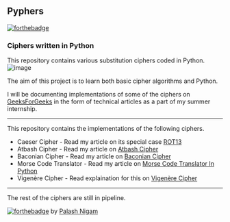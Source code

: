 ## Pyphers
[![forthebadge](http://forthebadge.com/images/badges/made-with-python.svg)](http://forthebadge.com)
### Ciphers written in Python
This repository contains various substitution ciphers coded in Python.
![image](https://raw.githubusercontent.com/palash25/pyphers/master/assets/img.jpg)


The aim of this project is to learn both basic cipher algorithms and Python.

I will be documenting implementations of some of the ciphers on [GeeksForGeeks](http://www.geeksforgeeks.org/) in the form of technical articles as a part of my summer internship.

---
This repository contains the implementations of the following ciphers.
* Caeser Cipher - Read my article on its special case [ROT13](http://www.geeksforgeeks.org/rot13-cipher/)
* Atbash Cipher - Read my article on [Atbash Cipher](http://www.geeksforgeeks.org/implementing-atbash-cipher/)
* Baconian Cipher - Read my article on [Baconian Cipher](http://www.geeksforgeeks.org/baconian-cipher/)
* Morse Code Translator - Read my article on [Morse Code Translator In Python](http://www.geeksforgeeks.org/morse-code-translator-python/)
* Vigenère Cipher - Read explaination for this on [Vigenère Cipher](http://www.geeksforgeeks.org/vigenere-cipher/)
-----
The rest of the ciphers are still in pipeline.


[![forthebadge](http://forthebadge.com/images/badges/built-with-love.svg)](http://forthebadge.com) by [Palash Nigam](https://github.com/palash25/)
